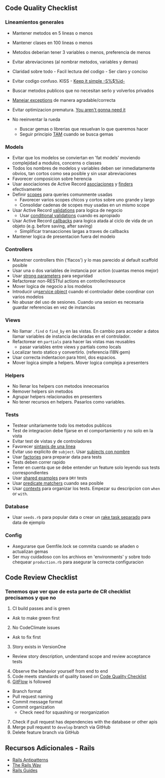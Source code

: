 ## Code Quality Checklist

### Lineamientos generales
* Mantener metodos en 5 lineas o menos
* Mantener clases en 100 lineas o menos 
* Metodos deberian tener 3 variables o menos, preferencia de menos
* Evitar abreviaciones (al nombrar metodos, variables y demas)
* Claridad sobre todo - Facil lectura del codigo - Ser claro y conciso 
* Evitar codigo confuso. KISS - [Keep it simple -S%$%id-](http://principles-wiki.net/principles:keep_it_simple_stupid)
* Buscar metodos publicos que no necesitan serlo y volverlos privados 

* [Manejar exceptions](http://phrogz.net/programmingruby/tut_exceptions.html) de manera agradable/correcta

* Evitar optimizacion prematura. [You aren't gonna need it](https://en.wikipedia.org/wiki/You_aren%27t_gonna_need_it)
* No reeinventar la rueda
    - Buscar gemas o librerias que resuelvan lo que queremos hacer
    - Seguir principio [TAM](https://books.google.com/books?id=i6mZ0HBDPzsC&pg=PA214&lpg=PA214&dq=tam+test+tests+activity+maturity&source=bl&ots=pNh9Q-H4SD&sig=fnurOHkQdnx2pj4lHOlIsTGlLBA&hl=en&sa=X&ved=0ahUKEwifmfCYtbnNAhXGSSYKHdd-CjoQ6AEIHDAA#v=onepage&q&f=false) cuando se busca gemas

### Models
* Evitar que los modelos se conviertan en 'fat models' moviendo complejidad a modulos, concerns o classes
* Todos los nombres de modelos y variables deben ser inmediatamente obvios, tan cortos como sea posible y sin usar abreviaciones
* Favorecer composicion sobre herencia
* Usar asociaciones de Active Record [asociaciones](http://guides.rubyonrails.org/association_basics.html) y [finders](http://guides.rubyonrails.org/active_record_querying.html) efectivamente
* Definir [scopes](http://guides.rubyonrails.org/active_record_querying.html#scopes) para queries comunmente usadas
  * Favorecer varios scopes chicos y cortos sobre uno grande y largo 
  * Consolidar cadenas de scopes muy usadas en un mismo scope 
* Usar Active Record [validations](http://guides.rubyonrails.org/active_record_validations.html) para logica de negocio
  * Usar [conditional validations](http://guides.rubyonrails.org/active_record_validations.html#conditional-validation) cuando es apropiado
* Usar Active Record [callbacks](http://guides.rubyonrails.org/active_record_callbacks.html) para logica atada al ciclo de vida de un objeto (e.g. before saving, after saving)
  * Simplificar transacciones largas a traves de callbacks
* Mantener logica de presentacion fuera del modelo


### Controllers
* Manetner controllers thin ('flacos') y lo mas parecido al default scaffold posible
* Usar una o dos variables de instancia por action (cuantas menos mejor)
* Usar [strong parameters](http://edgeguides.rubyonrails.org/action_controller_overview.html#strong-parameters) para seguridad
* Refactorear non-RESTful actions en controller/resource
* Mover logica de negocio a los modelos
* Introducir un[service object](http://railscasts.com/episodes/398-service-objects) cuando el controlador debe coordinar con varios modelos
* No abusar del uso de sesiones. Cuando una sesion es necesaria guardar referencias en vez de instancias

### Views
* No llamar `.find` o `find_by` en las vistas. En cambio para acceder a datos llamar variables de instancia declaradas en el controlador.
* Refactorear en `partials` para hacer las vistas mas reusables
  - pasar variables entre views y partials como locals
* Localizar texto statico y convertirlo. (referencia I18N gem)
* Usar correcta indentacion para html, dos espacios.
* Mover logica simple a helpers. Mover logica compleja a presenters

### Helpers
* No llenar los helpers con metodos innecesarios
* Remover helpers sin metodos
* Agrupar helpers relacionados en presenters
* No tener recursos en helpers. Pasarlos como variables.

### Tests
* Testear unitariamente todo los metodos publicos
* Test de integracion debe fijarse en el comportamiento y no solo en la vista
* Evitar test de vistas y de controladores
* Favorecer [sintaxis de una linea](https://relishapp.com/rspec/rspec-core/docs/subject/one-liner-syntax)
* Evitar uso explicito de `subject`. Usar [subjects con nombre](https://www.relishapp.com/rspec/rspec-core/docs/subject/explicit-subject#use-`subject(:name)`-to-define-a-memoized-helper-method)
* Usar [factories](https://cagit.careerbuilder.com/CorpAppsCB/wiki/wiki/Testing#factory-girl) para preparar data para tests 
* Tests deben correr rapido
* Tener en cuenta que se debe entender un feature solo leyendo sus tests correspondientes
* Usar [shared examples](https://www.relishapp.com/rspec/rspec-core/docs/example-groups/shared-examples) para `DRY` tests
* Usar [predicate matchers](https://www.relishapp.com/rspec/rspec-expectations/v/3-4/docs/built-in-matchers/predicate-matchers) cuando sea posible
* Usar [contexts](http://betterspecs.org/#contexts) para organizar los tests. Empezar su descripcion con `when` or `with`.

### Database
* Usar `seeds.rb` para popular data o crear un [rake task separado](http://rails-4-0.railstutorial.org/book/updating_and_deleting_users#sec-sample_users) para data de ejemplo

### Config
* Asegurarse que Gemfile.lock se commita cuando se añaden o actualizan gemas
* Ser muy cuidadoso con los archivos en 'environments' y sobre todo chequear `production.rb` para asegurar la correcta configuracion

## Code Review Checklist

### Tenemos que ver que de esta parte de CR checklist precisamos y que no

1. CI build passes and is green
  - Ask to make green first
2. No CodeClimate issues
  - Ask to fix first
3. Story exists in VersionOne
  - Review story description, understand scope and review acceptance tests
4. Observe the behavior yourself from end to end
5. Code meets standards of quality based on [Code Quality Checklist](https://cagit.careerbuilder.com/CorpAppsCB/wiki/wiki/Code-Review-Checklist#code-quality-checklist)
6. [GitFlow](https://cagit.careerbuilder.com/CorpAppsCB/authorization_api/wiki/*CA-GitFlow) is followed
  - Branch format
  - Pull request naming
  - Commit message format
  - Commit organization
    - Check need for squashing or reorganization
7. Check if pull request has dependencies with the database or other apis
8. Merge pull request to `develop` branch via GitHub
9. Delete feature branch via GitHub

## Recursos Adicionales - Rails
* [Rails Antipatterns](http://www.goodreads.com/book/show/9765652-rails-antipatterns)
* [The Rails Way](https://www.amazon.com/Rails-Way-Addison-Wesley-Professional-Ruby/dp/0321944275)
* [Rails Guides](http://guides.rubyonrails.org/)

